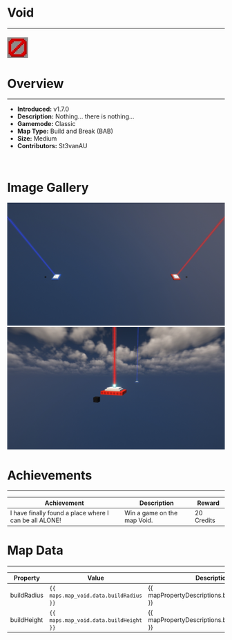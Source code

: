 # Void

---

#### ![voidicon](../assets/icons/maps/void-icon.jpg)

# Overview

---

- **Introduced:** v1.7.0
- **Description:** Nothing... there is nothing...
- **Gamemode:** Classic
- **Map Type:** Build and Break (BAB)
- **Size:** Medium
- **Contributors:** St3vanAU

<br />

# Image Gallery

![Void - Overview](../assets/maps/void/void-overview.jpg)
![Void - Beacon](../assets/maps/void/void-beacon.jpg)

# Achievements

---

| Achievement                                            | Description                 | Reward     |
| ------------------------------------------------------ | --------------------------- | ---------- |
| I have finally found a place where I can be all ALONE! | Win a game on the map Void. | 20 Credits |

# Map Data

---

| Property    | Value                                  | Description                                       |
| ----------- | -------------------------------------- | ------------------------------------------------- |
| buildRadius | `{{ maps.map_void.data.buildRadius }}` | {{ mapPropertyDescriptions.buildRadius.classic }} |
| buildHeight | `{{ maps.map_void.data.buildHeight }}` | {{ mapPropertyDescriptions.buildHeight.classic }} |
